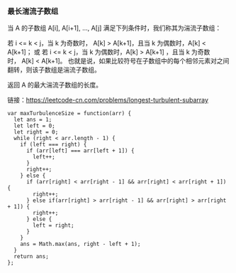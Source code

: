 <!--
 * @Author: 月魂
 * @Date: 2021-02-08 19:42:39
 * @LastEditTime: 2021-02-08 19:43:19
 * @LastEditors: 月魂
 * @Description: 
 * @FilePath: \leetcode-per-day\day33.md
-->
### 最长湍流子数组
当 A 的子数组 A[i], A[i+1], ..., A[j] 满足下列条件时，我们称其为湍流子数组：

若 i <= k < j，当 k 为奇数时， A[k] > A[k+1]，且当 k 为偶数时，A[k] < A[k+1]；
或 若 i <= k < j，当 k 为偶数时，A[k] > A[k+1] ，且当 k 为奇数时， A[k] < A[k+1]。
也就是说，如果比较符号在子数组中的每个相邻元素对之间翻转，则该子数组是湍流子数组。

返回 A 的最大湍流子数组的长度。

链接：https://leetcode-cn.com/problems/longest-turbulent-subarray

```
var maxTurbulenceSize = function(arr) {
  let ans = 1;
  let left = 0;
  let right = 0;
  while (right < arr.length - 1) {
    if (left === right) {
      if (arr[left] === arr[left + 1]) {
        left++;
      }
      right++;
    } else {
      if (arr[right] < arr[right - 1] && arr[right] < arr[right + 1]) {
        right++;
      } else if(arr[right] > arr[right - 1] && arr[right] > arr[right + 1]) {
        right++;
      } else {
        left = right;
      }
    }
    ans = Math.max(ans, right - left + 1);
  }
  return ans;
};
```